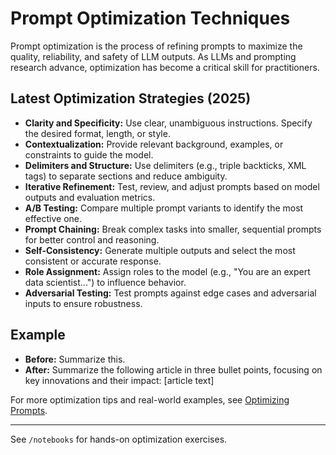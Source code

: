 # Prompt Optimization Techniques

Prompt optimization is the process of refining prompts to maximize the quality, reliability, and safety of LLM outputs. As LLMs and prompting research advance, optimization has become a critical skill for practitioners.

## Latest Optimization Strategies (2025)

- **Clarity and Specificity:** Use clear, unambiguous instructions. Specify the desired format, length, or style.
- **Contextualization:** Provide relevant background, examples, or constraints to guide the model.
- **Delimiters and Structure:** Use delimiters (e.g., triple backticks, XML tags) to separate sections and reduce ambiguity.
- **Iterative Refinement:** Test, review, and adjust prompts based on model outputs and evaluation metrics.
- **A/B Testing:** Compare multiple prompt variants to identify the most effective one.
- **Prompt Chaining:** Break complex tasks into smaller, sequential prompts for better control and reasoning.
- **Self-Consistency:** Generate multiple outputs and select the most consistent or accurate response.
- **Role Assignment:** Assign roles to the model (e.g., "You are an expert data scientist...") to influence behavior.
- **Adversarial Testing:** Test prompts against edge cases and adversarial inputs to ensure robustness.

## Example

- **Before:** Summarize this.
- **After:** Summarize the following article in three bullet points, focusing on key innovations and their impact: [article text]

For more optimization tips and real-world examples, see [Optimizing Prompts](https://www.promptingguide.ai/guides/optimizing-prompts).

---

See `/notebooks` for hands-on optimization exercises.
